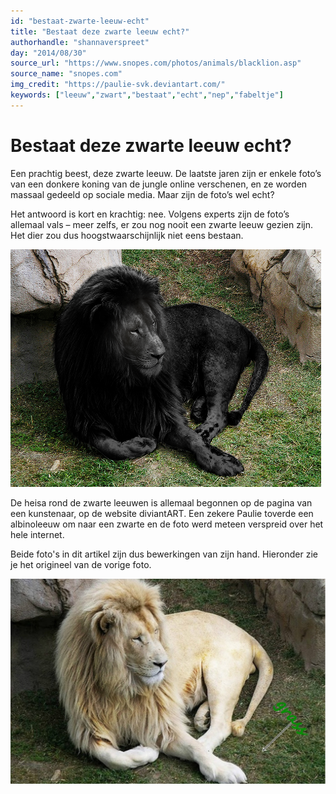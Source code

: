 ```yaml
---
id: "bestaat-zwarte-leeuw-echt"
title: "Bestaat deze zwarte leeuw echt?"
authorhandle: "shannaverspreet"
day: "2014/08/30"
source_url: "https://www.snopes.com/photos/animals/blacklion.asp"
source_name: "snopes.com"
img_credit: "https://paulie-svk.deviantart.com/"
keywords: ["leeuw","zwart","bestaat","echt","nep","fabeltje"]
---
```

# Bestaat deze zwarte leeuw echt?
Een prachtig beest, deze zwarte leeuw. De laatste jaren zijn er enkele foto’s van een donkere koning van de jungle online verschenen, en ze worden massaal gedeeld op sociale media. Maar zijn de foto’s wel echt?

Het antwoord is kort en krachtig: nee. Volgens experts zijn de foto’s allemaal vals – meer zelfs, er zou nog nooit een zwarte leeuw gezien zijn. Het dier zou dus hoogstwaarschijnlijk niet eens bestaan.

![paulie-svk.deviantart.com](2.png "Credit: paulie-svk.deviantart.com")

De heisa rond de zwarte leeuwen is allemaal begonnen op de pagina van een kunstenaar, op de website diviantART. Een zekere Paulie toverde een albinoleeuw om naar een zwarte en de foto werd meteen verspreid over het hele internet.

Beide foto's in dit artikel zijn dus bewerkingen van zijn hand. Hieronder zie je het origineel van de vorige foto.

![hd-wallpapersdownload.com](3.jpg "Credit: hd-wallpapersdownload.com")